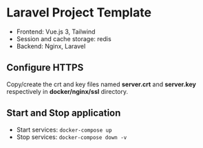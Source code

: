 # Laravel Project Template

- Frontend: Vue.js 3, Tailwind
- Session and cache storage: redis
- Backend: Nginx, Laravel

## Configure HTTPS

Copy/create the crt and key files named **server.crt** and **server.key** respectively in **docker/nginx/ssl** directory.

## Start and Stop application

- Start services: ```docker-compose up```
- Stop services: ```docker-compose down -v```
